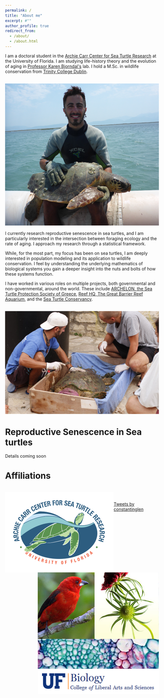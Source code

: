 ```yaml
---
permalink: /
title: "About me"
excerpt: #""
author_profile: true
redirect_from: 
  - /about/
  - /about.html
---
```



I am a doctoral student in the [Archie Carr Center for Sea Turtle Research](https://accstr.ufl.edu/) at the University of Florida. I am studying life-history theory and the evolution of aging in [Professor Karen Bjorndal's](https://biology.ufl.edu/bjorndal/) lab. I hold a M.Sc. in wildlife conservation from [Trinity College Dublin](https://naturalscience.tcd.ie/postgraduate/msc-biodiversity/).

<br/><img src='/images/sea_turtle_greece1.png'>

I currently research reproductive senescence in sea turtles, and I am particularly interested in the intersection between foraging ecology and the rate of aging. I approach my research through a statistical framework.

While, for the most part, my focus has been on sea turtles, I am deeply interested in population modeling and its application to wildlife conservation. I feel by understanding the underlying mathematics of biological systems you gain a deeper insight into the nuts and bolts of how these systems function.

I have worked in various roles on multiple projects, both governmental and non-governmental, around the world. These include [ARCHELON, the Sea Turtle Protection Society of Greece](https://www.archelon.gr/index_eng.php), [Reef HQ, The Great Barrier Reef Aquarium](https://www.reefhq.com.au), and the [Sea Turtle Conservancy](https://conserveturtles.org). 

<br/><img src='/images/sea_turtle_greece2.png'>

Reproductive Senescence in Sea turtles
==============================

Details coming soon


Affiliations
==============================
<br/><img align="left" src='/images/ACCSTR.png'> <br/><img align="right" src='/images/UF-Biology_Logo.png'>

<a class="twitter-timeline" data-height="100" data-theme="light" href="https://twitter.com/constantinglen?ref_src=twsrc%5Etfw">Tweets by constantinglen</a> <script async src="https://platform.twitter.com/widgets.js" charset="utf-8"></script>